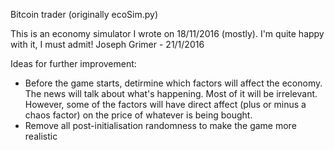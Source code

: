 Bitcoin trader (originally ecoSim.py)

This is an economy simulator I wrote on 18/11/2016 (mostly). I'm quite happy with it, I must admit!
Joseph Grimer - 21/1/2016

Ideas for further improvement:
- Before the game starts, detirmine which factors will affect the economy. The news will talk about what's happening. Most of it will be irrelevant. However, some of the factors will have direct affect (plus or minus a chaos factor) on the price of whatever is being bought.
- Remove all post-initialisation randomness to make the game more realistic
